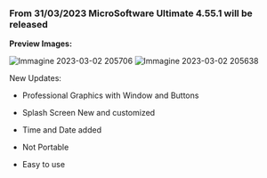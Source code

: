 ### **From 31/03/2023 MicroSoftware Ultimate 4.55.1 will be released**
**Preview Images:**


![Immagine 2023-03-02 205706](https://user-images.githubusercontent.com/112966168/222538590-ad4c0c37-37ae-4bb4-8644-981daea6dd46.png)
![Immagine 2023-03-02 205638](https://user-images.githubusercontent.com/112966168/222538578-ea318868-f32c-4f67-82f2-0324f1529e2d.png)

New Updates:

-  Professional Graphics with Window and Buttons


-  Splash Screen New and customized


-  Time and Date added

-  Not Portable
-  Easy to use
